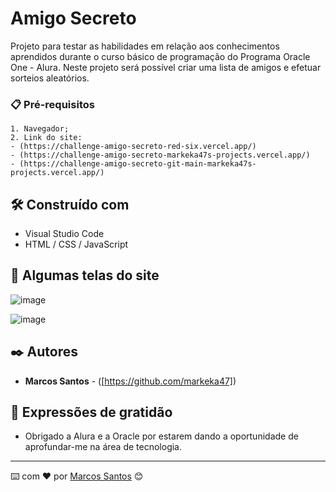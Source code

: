 # Amigo Secreto

Projeto para testar as habilidades em relação aos conhecimentos aprendidos durante o curso básico de programação do Programa Oracle One - Alura. Neste projeto será possível criar uma lista de amigos e efetuar sorteios aleatórios.

### 📋 Pré-requisitos

```
1. Navegador;
2. Link do site:
- (https://challenge-amigo-secreto-red-six.vercel.app/)
- (https://challenge-amigo-secreto-markeka47s-projects.vercel.app/)
- (https://challenge-amigo-secreto-git-main-markeka47s-projects.vercel.app/)
```

## 🛠️ Construído com

* Visual Studio Code
* HTML / CSS / JavaScript

## 📌 Algumas telas do site

![image](https://github.com/user-attachments/assets/a9bbb0cd-92f0-4095-aeac-2dc214b3119f)

![image](https://github.com/user-attachments/assets/c3a72d37-f546-483b-9662-b748f3a98c69)

## ✒️ Autores

* **Marcos Santos** - ([https://github.com/markeka47])

## 🎁 Expressões de gratidão

* Obrigado a Alura e a Oracle por estarem dando a oportunidade de aprofundar-me na área de tecnologia. 


---
⌨️ com ❤️ por [Marcos Santos](https://gist.github.com/markeka47) 😊
